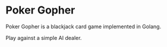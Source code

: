# Poker Gopher

Poker Gopher is a blackjack card game implemented in Golang.

Play against a simple AI dealer.